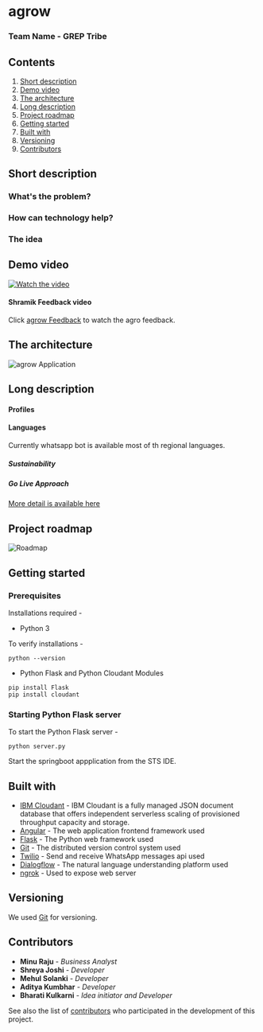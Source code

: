 # agrow
### Team Name - GREP Tribe
## Contents

1. [Short description](#short-description)
1. [Demo video](#demo-video)
1. [The architecture](#the-architecture)
1. [Long description](#long-description)
1. [Project roadmap](#project-roadmap)
1. [Getting started](#getting-started)
1. [Built with](#built-with)
1. [Versioning](#versioning)
1. [Contributors](#contributors)

## Short description

### What's the problem?


### How can technology help?



### The idea



## Demo video

[![Watch the video](someUrl)](someUrl)

#### Shramik Feedback video

Click [agrow Feedback](someUrl) to watch the agro feedback.

## The architecture

![agrow Application](someUrl)



## Long description

#### Profiles 


#### Languages

Currently whatsapp bot is available most of th regional languages.

##### Sustainability



##### Go Live Approach



[More detail is available here](someUrl)

## Project roadmap

![Roadmap](someUrl)

## Getting started

### Prerequisites

Installations required - 

+ Python 3

To verify installations - 
```
python --version

```
+ Python Flask and Python Cloudant Modules
```
pip install Flask
pip install cloudant
```

### Starting Python Flask server

To start the Python Flask server - 

``` 
python server.py
```

Start the springboot appplication from the STS IDE.

## Built with

* [IBM Cloudant](https://cloud.ibm.com/catalog/services/cloudant) - IBM Cloudant is a fully managed JSON document database that offers independent serverless scaling of provisioned throughput capacity and storage.
* [Angular](https://angular.io/) - The web application frontend framework used
* [Flask](https://flask.palletsprojects.com/) - The Python web framework used
* [Git](https://git-scm.com/) - The distributed version control system used
* [Twilio](https://www.twilio.com/) - Send and receive WhatsApp messages api used
* [Dialogflow](https://cloud.google.com/dialogflow) - The natural language understanding platform used
* [ngrok](https://ngrok.com/) - Used to expose web server

## Versioning

We used [Git](https://git-scm.com/) for versioning.

## Contributors

* **Minu Raju** - *Business Analyst*
* **Shreya Joshi** - *Developer*
* **Mehul Solanki** - *Developer*
* **Aditya Kumbhar** - *Developer*
* **Bharati Kulkarni** - *Idea initiator and Developer*

See also the list of [contributors](https://github.com/bmk15897/agrow/graphs/contributors) who participated in the development of this project.
